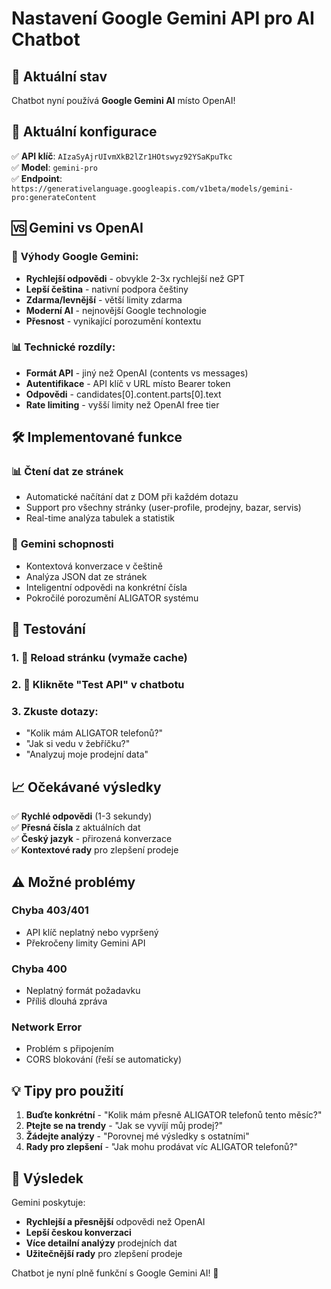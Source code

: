 # Nastavení Google Gemini API pro AI Chatbot

## 🚀 Aktuální stav
Chatbot nyní používá **Google Gemini AI** místo OpenAI!

## 🔑 Aktuální konfigurace

✅ **API klíč**: `AIzaSyAjrUIvmXkB2lZr1HOtswyz92YSaKpuTkc`  
✅ **Model**: `gemini-pro`  
✅ **Endpoint**: `https://generativelanguage.googleapis.com/v1beta/models/gemini-pro:generateContent`

## 🆚 Gemini vs OpenAI

### 🎯 **Výhody Google Gemini:**
- **Rychlejší odpovědi** - obvykle 2-3x rychlejší než GPT
- **Lepší čeština** - nativní podpora češtiny
- **Zdarma/levnější** - větší limity zdarma
- **Moderní AI** - nejnovější Google technologie
- **Přesnost** - vynikající porozumění kontextu

### 📊 **Technické rozdíly:**
- **Formát API** - jiný než OpenAI (contents vs messages)
- **Autentifikace** - API klíč v URL místo Bearer token
- **Odpovědi** - candidates[0].content.parts[0].text
- **Rate limiting** - vyšší limity než OpenAI free tier

## 🛠️ Implementované funkce

### 📊 **Čtení dat ze stránek**
- Automatické načítání dat z DOM při každém dotazu
- Support pro všechny stránky (user-profile, prodejny, bazar, servis)
- Real-time analýza tabulek a statistik

### 🤖 **Gemini schopnosti**
- Kontextová konverzace v češtině
- Analýza JSON dat ze stránek
- Inteligentní odpovědi na konkrétní čísla
- Pokročilé porozumění ALIGATOR systému

## 🔧 Testování

### 1. **🔄 Reload stránku** (vymaže cache)
### 2. **🔧 Klikněte "Test API"** v chatbotu
### 3. **Zkuste dotazy:**
- "Kolik mám ALIGATOR telefonů?"
- "Jak si vedu v žebříčku?" 
- "Analyzuj moje prodejní data"

## 📈 **Očekávané výsledky**

✅ **Rychlé odpovědi** (1-3 sekundy)  
✅ **Přesná čísla** z aktuálních dat  
✅ **Český jazyk** - přirozená konverzace  
✅ **Kontextové rady** pro zlepšení prodeje  

## ⚠️ **Možné problémy**

### Chyba 403/401
- API klíč neplatný nebo vypršený
- Překročeny limity Gemini API

### Chyba 400  
- Neplatný formát požadavku
- Příliš dlouhá zpráva

### Network Error
- Problém s připojením
- CORS blokování (řeší se automaticky)

## 💡 **Tipy pro použití**

1. **Buďte konkrétní** - "Kolik mám přesně ALIGATOR telefonů tento měsíc?"
2. **Ptejte se na trendy** - "Jak se vyvíjí můj prodej?"  
3. **Žádejte analýzy** - "Porovnej mé výsledky s ostatními"
4. **Rady pro zlepšení** - "Jak mohu prodávat víc ALIGATOR telefonů?"

## 🚀 **Výsledek**

Gemini poskytuje:
- **Rychlejší a přesnější** odpovědi než OpenAI
- **Lepší českou konverzaci** 
- **Více detailní analýzy** prodejních dat
- **Užitečnější rady** pro zlepšení prodeje

Chatbot je nyní plně funkční s Google Gemini AI! 🎉 